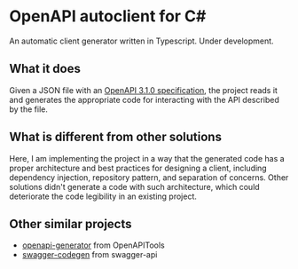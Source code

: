 # OpenAPI autoclient for C#

An automatic client generator written in Typescript.
Under development.

## What it does

Given a JSON file with an [OpenAPI 3.1.0 specification](https://swagger.io/specification/),
the project reads it and generates the appropriate code for interacting with the
API described by the file.

## What is different from other solutions

Here, I am implementing the project in a way that the generated code has a
proper architecture and best practices for designing a client, including
dependency injection, repository pattern, and separation of concerns. Other
solutions didn't generate a code with such architecture, which could deteriorate
the code legibility in an existing project.

## Other similar projects

- [openapi-generator](https://github.com/OpenAPITools/openapi-generator) from OpenAPITools
- [swagger-codegen](https://github.com/swagger-api/swagger-codegen) from swagger-api
